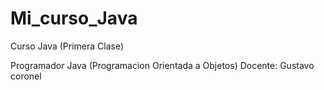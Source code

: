 # Mi_curso_Java
Curso Java (Primera Clase)

Programador Java (Programacion Orientada a Objetos)
Docente: Gustavo coronel

